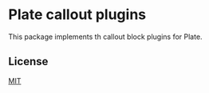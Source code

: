 # Plate callout plugins

This package implements th callout block plugins for Plate.

## License

[MIT](../../LICENSE)
